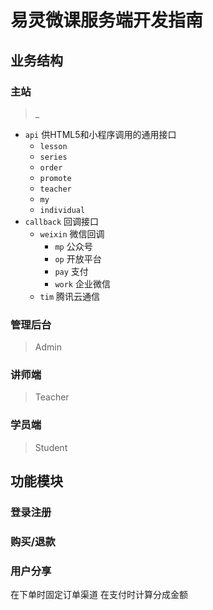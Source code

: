 # 易灵微课服务端开发指南

## 业务结构

### 主站
> _
- `api` 供HTML5和小程序调用的通用接口
  - `lesson`
  - `series`
  - `order`
  - `promote`
  - `teacher`
  - `my`
  - `individual`
- `callback` 回调接口
  - `weixin` 微信回调
    - `mp` 公众号
    - `op` 开放平台
    - `pay` 支付
    - `work` 企业微信
  - `tim` 腾讯云通信
  
### 管理后台
> Admin
### 讲师端
> Teacher
### 学员端
> Student

## 功能模块

### 登录注册
### 购买/退款
### 用户分享
在下单时固定订单渠道
在支付时计算分成金额
